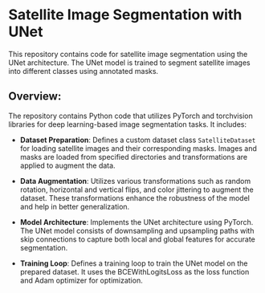 # Satellite Image Segmentation with UNet

This repository contains code for satellite image segmentation using the UNet architecture. The UNet model is trained to segment satellite images into different classes using annotated masks.

## Overview:

The repository contains Python code that utilizes PyTorch and torchvision libraries for deep learning-based image segmentation tasks. It includes:

- **Dataset Preparation**: Defines a custom dataset class `SatelliteDataset` for loading satellite images and their corresponding masks. Images and masks are loaded from specified directories and transformations are applied to augment the data.

- **Data Augmentation**: Utilizes various transformations such as random rotation, horizontal and vertical flips, and color jittering to augment the dataset. These transformations enhance the robustness of the model and help in better generalization.

- **Model Architecture**: Implements the UNet architecture using PyTorch. The UNet model consists of downsampling and upsampling paths with skip connections to capture both local and global features for accurate segmentation.

- **Training Loop**: Defines a training loop to train the UNet model on the prepared dataset. It uses the BCEWithLogitsLoss as the loss function and Adam optimizer for optimization.
